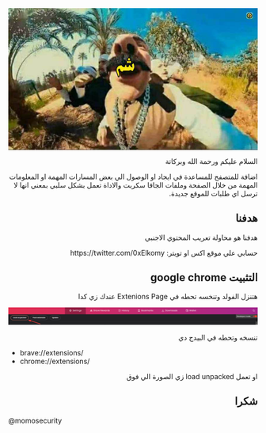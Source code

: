 
<img src="icons/365764486_123125147525866_6875513157502364595_n.png" dir="rtl" align="center">

<p dir="rtl" align="right">السلام عليكم ورحمة الله وبركاتة </p>

<p dir="rtl" align="right">
اضافة للمتصفح للمساعدة في ايجاد او الوصول الي بعض المسارات المهمة او المعلومات المهمة من خلال الصفحة وملفات الجافا سكربت والاداة تعمل بشكل سلبي بمعني انها لا ترسل اي طلبات للموقع جديدة.
</p>

## <h2 dir="rtl" align="right"> هدفنا</h2>
<p dir="rtl" align="right">هدفنا هو محاولة تعريب المحتوي الاجنبي </p>

<p dir="rtl" align="right">
حسابي علي موقع اكس او تويتر:
https://twitter.com/0xElkomy
</p>

## <h2 dir="rtl" align="right"> التثبيت google chrome</h2>
<p dir="rtl" align="right">
هتنزل الفولد وتنخسه تحطه في 
Extenions Page
عندك زي كدا
</p>

![Chrome](image.png)

<p dir="rtl" align="right">
تنسخه وتحطه في البيدج دي 
</p>

- brave://extensions/
- chrome://extensions/

<p dir="rtl" align="right">
او تعمل 
load unpacked زي الصورة الي فوق
</p>

## <h2 dir="rtl" align="right"> شكرا</h2>
@momosecurity
